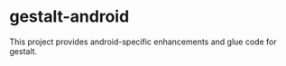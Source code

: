 gestalt-android
==============

This project provides android-specific enhancements and glue code for gestalt.
